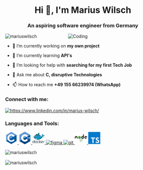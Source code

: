 <h1 align="center">Hi 👋, I'm Marius Wilsch</h1>
<h3 align="center">An aspiring software engineer from Germany</h3>

<img align="right" alt="Coding" width="300" src="https://i.pinimg.com/originals/2a/53/65/2a53651a35816f499270d8275fd5318f.gif" style="padding-left: 30px;">

<p align="left"> <img src="https://komarev.com/ghpvc/?username=mariuswilsch&label=Profile%20views&color=0e75b6&style=flat" alt="mariuswilsch" /> </p>


- 🔭 I’m currently working on **my own project**

- 🌱 I’m currently learning **API's**

- 🤝 I’m looking for help with **searching for my first Tech Job**

- 💬 Ask me about **C, disruptive Technologies**

- 📫 How to reach me **+49 155 66239974‬ (WhatsApp)**

<h3 align="left">Connect with me:</h3>
<p align="left">
<a href="https://linkedin.com/in/https://www.linkedin.com/in/marius-wilsch/" target="blank"><img align="center" src="https://raw.githubusercontent.com/rahuldkjain/github-profile-readme-generator/master/src/images/icons/Social/linked-in-alt.svg" alt="https://www.linkedin.com/in/marius-wilsch/" height="30" width="40" /></a>
</p>

<h3 align="left">Languages and Tools:</h3>
<p align="left"> <a href="https://www.cprogramming.com/" target="_blank" rel="noreferrer"> <img src="https://raw.githubusercontent.com/devicons/devicon/master/icons/c/c-original.svg" alt="c" width="40" height="40"/> </a> <a href="https://www.w3schools.com/cpp/" target="_blank" rel="noreferrer"> <img src="https://raw.githubusercontent.com/devicons/devicon/master/icons/cplusplus/cplusplus-original.svg" alt="cplusplus" width="40" height="40"/> </a> <a href="https://www.docker.com/" target="_blank" rel="noreferrer"> <img src="https://raw.githubusercontent.com/devicons/devicon/master/icons/docker/docker-original-wordmark.svg" alt="docker" width="40" height="40"/> </a> <a href="https://www.figma.com/" target="_blank" rel="noreferrer"> <img src="https://www.vectorlogo.zone/logos/figma/figma-icon.svg" alt="figma" width="40" height="40"/> </a> <a href="https://git-scm.com/" target="_blank" rel="noreferrer"> <img src="https://www.vectorlogo.zone/logos/git-scm/git-scm-icon.svg" alt="git" width="40" height="40"/> </a> <a href="https://nodejs.org" target="_blank" rel="noreferrer"> <img src="https://raw.githubusercontent.com/devicons/devicon/master/icons/nodejs/nodejs-original-wordmark.svg" alt="nodejs" width="40" height="40"/> </a> <a href="https://www.typescriptlang.org/" target="_blank" rel="noreferrer"> <img src="https://raw.githubusercontent.com/devicons/devicon/master/icons/typescript/typescript-original.svg" alt="typescript" width="40" height="40"/> </a> </p>

<p><img align="center" src="https://github-readme-stats.vercel.app/api/top-langs?username=mariuswilsch&show_icons=true&locale=en&layout=compact" alt="mariuswilsch" /></p>

<p><img align="center" src="https://github-readme-streak-stats.herokuapp.com/?user=mariuswilsch&" alt="mariuswilsch" /></p>

